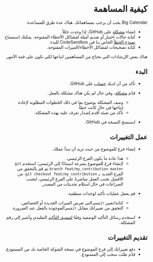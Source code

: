 <div dir="rtl">

# كيفية المساهمة

Big Calendar يحب أن يرحب بمساهماتك. هناك عدة طرق للمساعدة:

- إنشاء [مشكلة](https://github.com/jquense/react-big-calendar/issues) على GitHub، إذا وجدت خللاً.
- كتابة حالات اختبار أو تقديم أمثلة لمشاكل الأخطاء المفتوحة. يمكنك استنساخ [نموذج الخطأ](https://codesandbox.io/s/react-big-calendar-example-v9wdyd) الخاص بنا في CodeSandbox للبدء.
- كتابة تصحيحات لمشاكل الأخطاء/الميزات المفتوحة.

هناك بعض الإرشادات التي نحتاج من المساهمين اتباعها لكي نكون على قمة الأمور.

## البدء

- تأكد من أن لديك [حساب](https://github.com/signup/free) على GitHub.
- قدّم [مشكلة](https://github.com/jquense/react-big-calendar/issues)، وفي حال لم يكن هناك مشكلة بالفعل.

  - وصف المشكلة بوضوح بما في ذلك الخطوات المطلوبة لإعادة إنتاجها في حال كانت خطأً.
  - تأكد من تعبئة أقدم إصدار تعرف عليه بهذه المشكلة.

- استنسخ النسخة في GitHub.

## عمل التغييرات

- إنشاء فرع للموضوع من حيث تريد أن تبدأ عملك.

  - هذا عادة ما يكون الفرع الرئيسي.
  - لإنشاء فرع للموضوع بسرعة استنادًا إلى الرئيسي؛ استخدم `git branch feat/my_contribution master` ثم قم بالتحقق من الفرع الجديد بـ `git checkout feat/my_contribution`. من الأفضل تجنب العمل مباشرةً على الفرع الرئيسي، لتجنب الصراعات في حال استلام تحديثات من المصدر.

- قم بعمل عمليات تأكيد لوحدات منطقية.

  - كتابة/تغيير `القصص` التي تعرض الميزات الجديدة أو الخصائص.
  - التحقق من تغييراتك مقابل `القصص` الموجودة بالفعل عند الضرورة.

- استخدم رسائل التأكيد الوصفية وفقًا [لتنسيق التأكيد](https://www.conventionalcommits.org/en/v1.0.0/) التقليدي وأشير إلى رقم المشكلة.

## تقديم التغييرات

- دفع تغييراتك إلى فرع الموضوع في نسخة الشوكة الخاصة بك من المستودع.
- قدّم طلب سحب إلى المستودع.

</div>
